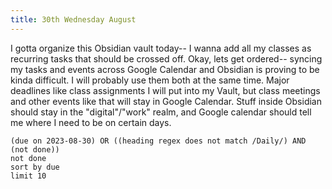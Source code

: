 ```yaml
---
title: 30th Wednesday August
---
```

I gotta organize this Obsidian vault today-- I wanna add all my classes as recurring tasks that should be crossed off.
Okay, lets get ordered-- syncing my tasks and events across Google Calendar and Obsidian is proving to be kinda difficult. I will probably use them both at the same time.
Major deadlines like class assignments I will put into my Vault, but class meetings and other events like that will stay in Google Calendar. Stuff inside Obsidian should stay in the "digital"/"work" realm, and Google calendar should tell me where I need to be on certain days.
```tasks
(due on 2023-08-30) OR ((heading regex does not match /Daily/) AND (not done))
not done
sort by due
limit 10
```